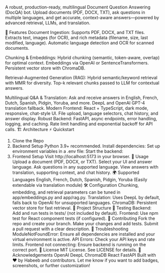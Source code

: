 
A robust, production-ready, multilingual Document Question Answering (DocQA) bot. Upload documents (PDF, DOCX, TXT), ask questions in multiple languages, and get accurate, context-aware answers—powered by advanced retrieval, LLMs, and translation.


🚀 Features
Document Ingestion:
Supports PDF, DOCX, and TXT files.
Extracts text, images (for OCR), and rich metadata (filename, size, last modified, language).
Automatic language detection and OCR for scanned documents.

Chunking & Embeddings:
Hybrid chunking (semantic, token-aware, overlap) for optimal context.
Embeddings via OpenAI or SentenceTransformers.
Persistent vector store with ChromaDB.

Retrieval-Augmented Generation (RAG):
Hybrid semantic/keyword retrieval with MMR for diversity.
Top-k relevant chunks passed to LLM for contextual answers.

Multilingual Q&A & Translation:
Ask and receive answers in English, French, Dutch, Spanish, Pidgin, Yoruba, and more.
DeepL and OpenAI GPT-4 translation fallback.
Modern Frontend:
React + TypeScript, dark mode, responsive, chat-style UI.
File upload, language selectors, chat history, and answer display.
Robust Backend:
FastAPI, async endpoints, error handling, logging, and caching.
Rate limit handling and exponential backoff for API calls.
🏗️ Architecture
⚡ Quickstart
1. Clone the Repo
2. Backend Setup
Python 3.9+ recommended.
Install dependencies:
Set up environment variables in a .env file:
Start the backend:
3. Frontend Setup
Visit http://localhost:5173 in your browser.
📝 Usage
Upload a document (PDF, DOCX, or TXT).
Select your UI and answer language.
Ask questions in any supported language.
View answers with translation, supporting context, and chat history.
🌍 Supported Languages
English, French, Dutch, Spanish, Pidgin, Yoruba
(Easily extendable via translation module)
🛠️ Configuration
Chunking, embedding, and retrieval parameters can be tuned in app/embeddings.py and app/rag.py.
Translation: Uses DeepL by default, falls back to OpenAI for unsupported languages.
ChromaDB: Persistent vector store for fast retrieval.
🧩 Project Structure
🧪 Testing
Backend:
Add and run tests in tests/ (not included by default).
Frontend:
Use npm test for React component tests (if configured).
🤝 Contributing
Fork the repo and create your branch.
Make your changes and add tests.
Submit a pull request with a clear description.
🐛 Troubleshooting
ModuleNotFoundError: Ensure all dependencies are installed and your virtual environment is active.
API Errors: Check your API keys and rate limits.
Frontend not connecting: Ensure backend is running on the correct port.
📄 License
MIT License.
See LICENSE for details.
🙏 Acknowledgements
OpenAI
DeepL
ChromaDB
React
FastAPI
Built with ❤️ by Habeeb and contributors.
Let me know if you want to add badges, screenshots, or further customization!

